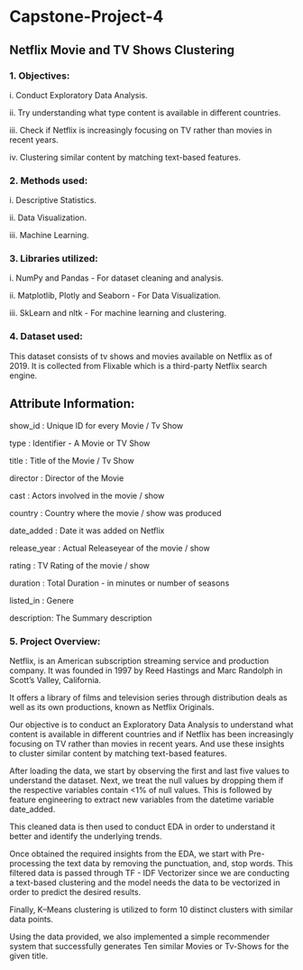 # Capstone-Project-4
## Netflix Movie and TV Shows Clustering



### 1. Objectives:
i. Conduct Exploratory Data Analysis.

ii. Try understanding what type content is available in different countries.

iii. Check if Netflix is increasingly focusing on TV rather than movies in recent years.

iv. Clustering similar content by matching text-based features.


### 2. Methods used:
i. Descriptive Statistics.

ii. Data Visualization.

iii. Machine Learning.


### 3. Libraries utilized:
i. NumPy and Pandas - For dataset cleaning and analysis.

ii. Matplotlib, Plotly and Seaborn - For Data Visualization.

iii. SkLearn and nltk - For machine learning and clustering.


### 4. Dataset used:
This dataset consists of tv shows and movies available on Netflix as of 2019.
It is collected from Flixable which is a third-party Netflix search engine.
## Attribute Information:

show_id : Unique ID for every Movie / Tv Show

type : Identifier - A Movie or TV Show

title : Title of the Movie / Tv Show

director : Director of the Movie

cast : Actors involved in the movie / show

country : Country where the movie / show was produced

date_added : Date it was added on Netflix

release_year : Actual Releaseyear of the movie / show

rating : TV Rating of the movie / show

duration : Total Duration - in minutes or number of seasons

listed_in : Genere

description: The Summary description


### 5. Project Overview:

Netflix, is an American subscription streaming service and production company. It was founded in 1997 by Reed Hastings and Marc Randolph in Scott’s Valley, California.

It offers a library of films and television series through distribution deals as well as its own productions, known as Netflix Originals.

Our objective is to conduct an Exploratory Data Analysis to understand what content is available in different countries and if Netflix has been increasingly focusing on TV rather than movies in recent years. And use these insights to cluster similar content by matching text-based features.

After loading the data, we start by observing the first and last five values to understand the dataset. Next, we treat the null values by dropping them if the respective variables contain <1% of null values. This is followed by feature engineering to extract new variables from the datetime variable date_added.

This cleaned data is then used to conduct EDA in order to understand it better and identify the underlying trends.

Once obtained the required insights from the EDA, we start with Pre-processing the text data by removing the punctuation, and, stop words. This filtered data is passed through TF - IDF Vectorizer since we are conducting a text-based clustering and the model needs the data to be vectorized in order to predict the desired results.

Finally, K–Means clustering is utilized to form 10 distinct clusters with similar data points.

Using the data provided, we also implemented a simple recommender system that successfully generates Ten similar Movies or Tv-Shows for the given title.

